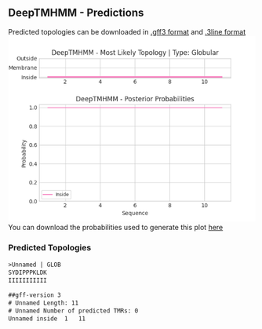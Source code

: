 ## DeepTMHMM - Predictions
Predicted topologies can be downloaded in [.gff3 format](TMRs.gff3) and [.3line format](predicted_topologies.3line)
![picture](plot.png)
You can download the probabilities used to generate this plot [here](Unnamed_probs.csv)
### Predicted Topologies
```
>Unnamed | GLOB
SYDIPPPKLDK
IIIIIIIIIII

```


```
##gff-version 3
# Unnamed Length: 11
# Unnamed Number of predicted TMRs: 0
Unnamed	inside	1	11				

```
